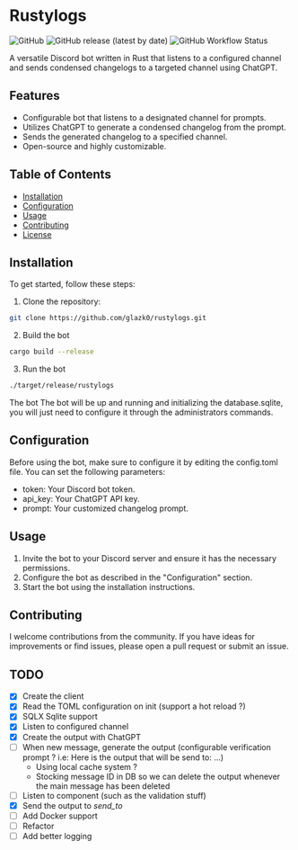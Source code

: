 # Rustylogs

![GitHub](https://img.shields.io/github/license/glazk0/rustylogs)
![GitHub release (latest by date)](https://img.shields.io/github/v/release/glazk0/rustylogs)
![GitHub Workflow Status](https://img.shields.io/github/workflow/status/glazk0/rustylogs/CI)

A versatile Discord bot written in Rust that listens to a configured channel and sends condensed changelogs to a targeted channel using ChatGPT.

## Features

- Configurable bot that listens to a designated channel for prompts.
- Utilizes ChatGPT to generate a condensed changelog from the prompt.
- Sends the generated changelog to a specified channel.
- Open-source and highly customizable.

## Table of Contents

- [Installation](#installation)
- [Configuration](#configuration)
- [Usage](#usage)
- [Contributing](#contributing)
- [License](#license)

## Installation

To get started, follow these steps:

1. Clone the repository:

```bash
git clone https://github.com/glazk0/rustylogs.git
```

2. Build the bot

```bash
cargo build --release
```

3. Run the bot

```bash
./target/release/rustylogs
```

The bot The bot will be up and running and initializing the database.sqlite, you will just need to configure it through the administrators commands.


## Configuration

Before using the bot, make sure to configure it by editing the config.toml file. You can set the following parameters:

- token: Your Discord bot token.
- api_key: Your ChatGPT API key.
- prompt: Your customized changelog prompt.

## Usage

1. Invite the bot to your Discord server and ensure it has the necessary permissions.
2. Configure the bot as described in the "Configuration" section.
3. Start the bot using the installation instructions.

## Contributing

I welcome contributions from the community. If you have ideas for improvements or find issues, please open a pull request or submit an issue.

## TODO

- [X] Create the client
- [X] Read the TOML configuration on init (support a hot reload ?)
- [X] SQLX Sqlite support  
- [X] Listen to configured channel
- [X] Create the output with ChatGPT
- [ ] When new message, generate the output (configurable verification prompt ? i.e: Here is the output that will be send to: ...)
  - Using local cache system ? 
  - Stocking message ID in DB so we can delete the output whenever the main message has been deleted
- [ ] Listen to component (such as the validation stuff)
- [X] Send the output to *send_to*
- [ ] Add Docker support
- [ ] Refactor
- [ ] Add better logging